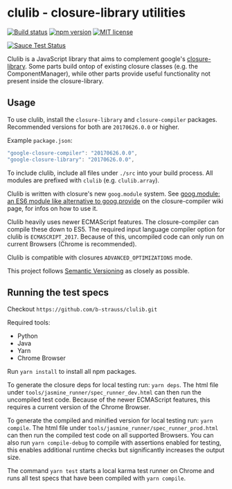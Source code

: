 # clulib - closure-library utilities

[![Build status](https://img.shields.io/travis/b-strauss/clulib/master.svg)](https://travis-ci.org/b-strauss/clulib)
[![npm version](https://img.shields.io/npm/v/clulib.svg)](https://www.npmjs.com/package/clulib)
[![MIT license](https://img.shields.io/badge/license-MIT_License-yellow.svg)](https://spdx.org/licenses/MIT.html)

[![Sauce Test Status](https://saucelabs.com/browser-matrix/b-strauss.svg)](https://saucelabs.com/u/b-strauss)

Clulib is a JavaScript library that aims to complement google's [closure-library](https://github.com/google/closure-library/).
Some parts build ontop of existing closure classes (e.g. the ComponentManager), while other parts provide useful functionality not
present inside the closure-library.

## Usage

To use clulib, install the `closure-library` and `closure-compiler` packages.
Recommended versions for both are `20170626.0.0` or higher.

Example `package.json`:
```JavaScript
"google-closure-compiler": "20170626.0.0",
"google-closure-library": "20170626.0.0",
```

To include clulib, include all files under `./src` into your build process. All modules are prefixed with `clulib`
(e.g. `clulib.array`).

Clulib is written with closure's new `goog.module` system. See [goog.module: an ES6 module like alternative to goog.provide](https://github.com/google/closure-library/wiki/goog.module:-an-ES6-module-like-alternative-to-goog.provide)
on the closure-compiler wiki page, for infos on how to use it.

Clulib heavily uses newer ECMAScript features. The closure-compiler can compile these down to ES5. The required input language
compiler option for clulib is `ECMASCRIPT_2017`. Because of this, uncompiled code can only run on current Browsers (Chrome is recommended).

Clulib is compatible with closures `ADVANCED_OPTIMIZATIONS` mode.

This project follows [Semantic Versioning](http://semver.org/) as closely as possible.

## Running the test specs

Checkout `https://github.com/b-strauss/clulib.git`

Required tools:

- Python
- Java
- Yarn
- Chrome Browser

Run `yarn install` to install all npm packages.

To generate the closure deps for local testing run: `yarn deps`. The html file under `tools/jasmine_runner/spec_runner_dev.html` can
then run the uncompiled test code. Because of the newer ECMAScript features, this requires a current version of the Chrome Browser.

To generate the compiled and minified version for local testing run: `yarn compile`. The html file under
`tools/jasmine_runner/spec_runner_prod.html` can then run the compiled test code on all supported Browsers.
You can also run `yarn compile-debug` to compile with assertions enabled for testing, this enables additional runtime checks but
significantly increases the output size.

The command `yarn test` starts a local karma test runner on Chrome and runs all test specs that have been compiled with
`yarn compile`.
